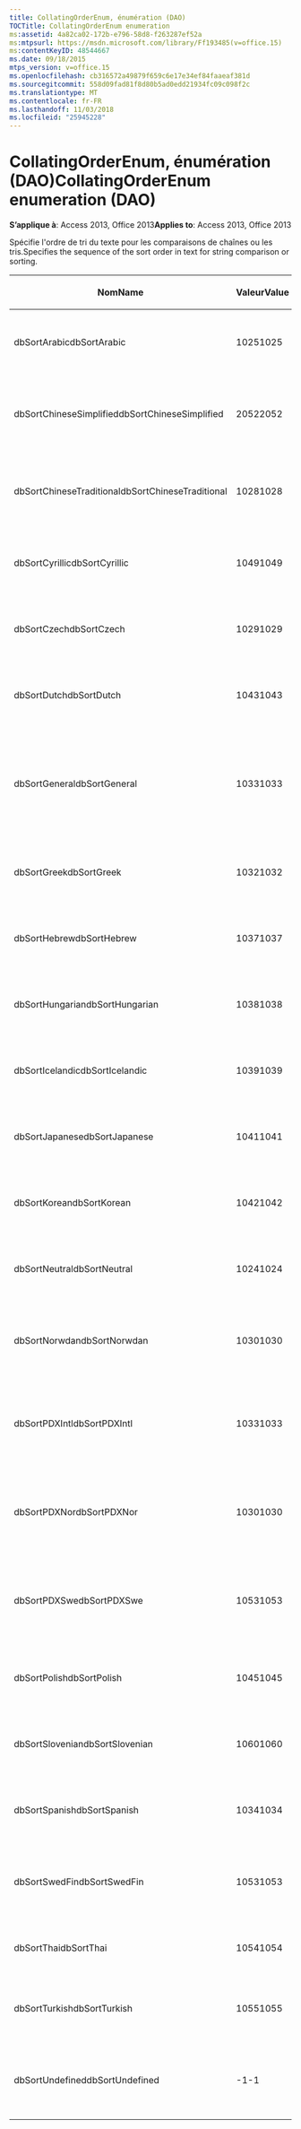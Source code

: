 ```yaml
---
title: CollatingOrderEnum, énumération (DAO)
TOCTitle: CollatingOrderEnum enumeration
ms:assetid: 4a82ca02-172b-e796-58d8-f263287ef52a
ms:mtpsurl: https://msdn.microsoft.com/library/Ff193485(v=office.15)
ms:contentKeyID: 48544667
ms.date: 09/18/2015
mtps_version: v=office.15
ms.openlocfilehash: cb316572a49879f659c6e17e34ef84faaeaf381d
ms.sourcegitcommit: 558d09fad81f8d80b5ad0edd21934fc09c098f2c
ms.translationtype: MT
ms.contentlocale: fr-FR
ms.lasthandoff: 11/03/2018
ms.locfileid: "25945228"
---
```

# <a name="collatingorderenum-enumeration-dao"></a><span data-ttu-id="c0822-102">CollatingOrderEnum, énumération (DAO)</span><span class="sxs-lookup"><span data-stu-id="c0822-102">CollatingOrderEnum enumeration (DAO)</span></span>


<span data-ttu-id="c0822-103">**S’applique à**: Access 2013, Office 2013</span><span class="sxs-lookup"><span data-stu-id="c0822-103">**Applies to**: Access 2013, Office 2013</span></span>

<span data-ttu-id="c0822-104">Spécifie l'ordre de tri du texte pour les comparaisons de chaînes ou les tris.</span><span class="sxs-lookup"><span data-stu-id="c0822-104">Specifies the sequence of the sort order in text for string comparison or sorting.</span></span>

<table>
<colgroup>
<col style="width: 33%" />
<col style="width: 33%" />
<col style="width: 33%" />
</colgroup>
<thead>
<tr class="header">
<th><p><span data-ttu-id="c0822-105">Nom</span><span class="sxs-lookup"><span data-stu-id="c0822-105">Name</span></span></p></th>
<th><p><span data-ttu-id="c0822-106">Valeur</span><span class="sxs-lookup"><span data-stu-id="c0822-106">Value</span></span></p></th>
<th><p><span data-ttu-id="c0822-107">Description</span><span class="sxs-lookup"><span data-stu-id="c0822-107">Description</span></span></p></th>
</tr>
</thead>
<tbody>
<tr class="odd">
<td><p><span data-ttu-id="c0822-108">dbSortArabic</span><span class="sxs-lookup"><span data-stu-id="c0822-108">dbSortArabic</span></span></p></td>
<td><p><span data-ttu-id="c0822-109">1025</span><span class="sxs-lookup"><span data-stu-id="c0822-109">1025</span></span></p></td>
<td><p><span data-ttu-id="c0822-110">Ordre d'interclassement arabe</span><span class="sxs-lookup"><span data-stu-id="c0822-110">Arabic collating order</span></span></p></td>
</tr>
<tr class="even">
<td><p><span data-ttu-id="c0822-111">dbSortChineseSimplified</span><span class="sxs-lookup"><span data-stu-id="c0822-111">dbSortChineseSimplified</span></span></p></td>
<td><p><span data-ttu-id="c0822-112">2052</span><span class="sxs-lookup"><span data-stu-id="c0822-112">2052</span></span></p></td>
<td><p><span data-ttu-id="c0822-113">Ordre d'interclassement chinois simplifié</span><span class="sxs-lookup"><span data-stu-id="c0822-113">Simplified Chinese collating order</span></span></p></td>
</tr>
<tr class="odd">
<td><p><span data-ttu-id="c0822-114">dbSortChineseTraditional</span><span class="sxs-lookup"><span data-stu-id="c0822-114">dbSortChineseTraditional</span></span></p></td>
<td><p><span data-ttu-id="c0822-115">1028</span><span class="sxs-lookup"><span data-stu-id="c0822-115">1028</span></span></p></td>
<td><p><span data-ttu-id="c0822-116">Ordre d'interclassement chinois traditionnel</span><span class="sxs-lookup"><span data-stu-id="c0822-116">Traditional Chinese collating order</span></span></p></td>
</tr>
<tr class="even">
<td><p><span data-ttu-id="c0822-117">dbSortCyrillic</span><span class="sxs-lookup"><span data-stu-id="c0822-117">dbSortCyrillic</span></span></p></td>
<td><p><span data-ttu-id="c0822-118">1049</span><span class="sxs-lookup"><span data-stu-id="c0822-118">1049</span></span></p></td>
<td><p><span data-ttu-id="c0822-119">Ordre d'interclassement russe</span><span class="sxs-lookup"><span data-stu-id="c0822-119">Russian collating order</span></span></p></td>
</tr>
<tr class="odd">
<td><p><span data-ttu-id="c0822-120">dbSortCzech</span><span class="sxs-lookup"><span data-stu-id="c0822-120">dbSortCzech</span></span></p></td>
<td><p><span data-ttu-id="c0822-121">1029</span><span class="sxs-lookup"><span data-stu-id="c0822-121">1029</span></span></p></td>
<td><p><span data-ttu-id="c0822-122">Ordre d'interclassement tchèque</span><span class="sxs-lookup"><span data-stu-id="c0822-122">Czech collating order</span></span></p></td>
</tr>
<tr class="even">
<td><p><span data-ttu-id="c0822-123">dbSortDutch</span><span class="sxs-lookup"><span data-stu-id="c0822-123">dbSortDutch</span></span></p></td>
<td><p><span data-ttu-id="c0822-124">1043</span><span class="sxs-lookup"><span data-stu-id="c0822-124">1043</span></span></p></td>
<td><p><span data-ttu-id="c0822-125">Ordre d'interclassement néerlandais</span><span class="sxs-lookup"><span data-stu-id="c0822-125">Dutch collating order</span></span></p></td>
</tr>
<tr class="odd">
<td><p><span data-ttu-id="c0822-126">dbSortGeneral</span><span class="sxs-lookup"><span data-stu-id="c0822-126">dbSortGeneral</span></span></p></td>
<td><p><span data-ttu-id="c0822-127">1033</span><span class="sxs-lookup"><span data-stu-id="c0822-127">1033</span></span></p></td>
<td><p><span data-ttu-id="c0822-128">Ordre d'interclassement anglais, allemand, français et portugais</span><span class="sxs-lookup"><span data-stu-id="c0822-128">English, German, French, and Portuguese collating order</span></span></p></td>
</tr>
<tr class="even">
<td><p><span data-ttu-id="c0822-129">dbSortGreek</span><span class="sxs-lookup"><span data-stu-id="c0822-129">dbSortGreek</span></span></p></td>
<td><p><span data-ttu-id="c0822-130">1032</span><span class="sxs-lookup"><span data-stu-id="c0822-130">1032</span></span></p></td>
<td><p><span data-ttu-id="c0822-131">Ordre d'interclassement grec</span><span class="sxs-lookup"><span data-stu-id="c0822-131">Greek collating order</span></span></p></td>
</tr>
<tr class="odd">
<td><p><span data-ttu-id="c0822-132">dbSortHebrew</span><span class="sxs-lookup"><span data-stu-id="c0822-132">dbSortHebrew</span></span></p></td>
<td><p><span data-ttu-id="c0822-133">1037</span><span class="sxs-lookup"><span data-stu-id="c0822-133">1037</span></span></p></td>
<td><p><span data-ttu-id="c0822-134">Ordre d'interclassement hébreu</span><span class="sxs-lookup"><span data-stu-id="c0822-134">Hebrew collating order</span></span></p></td>
</tr>
<tr class="even">
<td><p><span data-ttu-id="c0822-135">dbSortHungarian</span><span class="sxs-lookup"><span data-stu-id="c0822-135">dbSortHungarian</span></span></p></td>
<td><p><span data-ttu-id="c0822-136">1038</span><span class="sxs-lookup"><span data-stu-id="c0822-136">1038</span></span></p></td>
<td><p><span data-ttu-id="c0822-137">Ordre d'interclassement hongrois</span><span class="sxs-lookup"><span data-stu-id="c0822-137">Hungarian collating order</span></span></p></td>
</tr>
<tr class="odd">
<td><p><span data-ttu-id="c0822-138">dbSortIcelandic</span><span class="sxs-lookup"><span data-stu-id="c0822-138">dbSortIcelandic</span></span></p></td>
<td><p><span data-ttu-id="c0822-139">1039</span><span class="sxs-lookup"><span data-stu-id="c0822-139">1039</span></span></p></td>
<td><p><span data-ttu-id="c0822-140">Ordre d'interclassement islandais</span><span class="sxs-lookup"><span data-stu-id="c0822-140">Icelandic collating order</span></span></p></td>
</tr>
<tr class="even">
<td><p><span data-ttu-id="c0822-141">dbSortJapanese</span><span class="sxs-lookup"><span data-stu-id="c0822-141">dbSortJapanese</span></span></p></td>
<td><p><span data-ttu-id="c0822-142">1041</span><span class="sxs-lookup"><span data-stu-id="c0822-142">1041</span></span></p></td>
<td><p><span data-ttu-id="c0822-143">Ordre d'interclassement japonais</span><span class="sxs-lookup"><span data-stu-id="c0822-143">Japanese collating order</span></span></p></td>
</tr>
<tr class="odd">
<td><p><span data-ttu-id="c0822-144">dbSortKorean</span><span class="sxs-lookup"><span data-stu-id="c0822-144">dbSortKorean</span></span></p></td>
<td><p><span data-ttu-id="c0822-145">1042</span><span class="sxs-lookup"><span data-stu-id="c0822-145">1042</span></span></p></td>
<td><p><span data-ttu-id="c0822-146">Ordre d'interclassement coréen</span><span class="sxs-lookup"><span data-stu-id="c0822-146">Korean collating order</span></span></p></td>
</tr>
<tr class="even">
<td><p><span data-ttu-id="c0822-147">dbSortNeutral</span><span class="sxs-lookup"><span data-stu-id="c0822-147">dbSortNeutral</span></span></p></td>
<td><p><span data-ttu-id="c0822-148">1024</span><span class="sxs-lookup"><span data-stu-id="c0822-148">1024</span></span></p></td>
<td><p><span data-ttu-id="c0822-149">Ordre d'interclassement neutre</span><span class="sxs-lookup"><span data-stu-id="c0822-149">Neutral collating order</span></span></p></td>
</tr>
<tr class="odd">
<td><p><span data-ttu-id="c0822-150">dbSortNorwdan</span><span class="sxs-lookup"><span data-stu-id="c0822-150">dbSortNorwdan</span></span></p></td>
<td><p><span data-ttu-id="c0822-151">1030</span><span class="sxs-lookup"><span data-stu-id="c0822-151">1030</span></span></p></td>
<td><p><span data-ttu-id="c0822-152">Ordre d'interclassement norvégien et danois</span><span class="sxs-lookup"><span data-stu-id="c0822-152">Norwegian and Danish collating order</span></span></p></td>
</tr>
<tr class="even">
<td><p><span data-ttu-id="c0822-153">dbSortPDXIntl</span><span class="sxs-lookup"><span data-stu-id="c0822-153">dbSortPDXIntl</span></span></p></td>
<td><p><span data-ttu-id="c0822-154">1033</span><span class="sxs-lookup"><span data-stu-id="c0822-154">1033</span></span></p></td>
<td><p><span data-ttu-id="c0822-155">Ordre d'interclassement paradox international</span><span class="sxs-lookup"><span data-stu-id="c0822-155">Paradox international collating order</span></span></p></td>
</tr>
<tr class="odd">
<td><p><span data-ttu-id="c0822-156">dbSortPDXNor</span><span class="sxs-lookup"><span data-stu-id="c0822-156">dbSortPDXNor</span></span></p></td>
<td><p><span data-ttu-id="c0822-157">1030</span><span class="sxs-lookup"><span data-stu-id="c0822-157">1030</span></span></p></td>
<td><p><span data-ttu-id="c0822-158">Ordre d'interclassement norvégien et danois paradox</span><span class="sxs-lookup"><span data-stu-id="c0822-158">Paradox Norwegian and Danish collating order</span></span></p></td>
</tr>
<tr class="even">
<td><p><span data-ttu-id="c0822-159">dbSortPDXSwe</span><span class="sxs-lookup"><span data-stu-id="c0822-159">dbSortPDXSwe</span></span></p></td>
<td><p><span data-ttu-id="c0822-160">1053</span><span class="sxs-lookup"><span data-stu-id="c0822-160">1053</span></span></p></td>
<td><p><span data-ttu-id="c0822-161">Ordre d'interclassement suédois et finnois paradox</span><span class="sxs-lookup"><span data-stu-id="c0822-161">Paradox Swedish and Finnish collating order</span></span></p></td>
</tr>
<tr class="odd">
<td><p><span data-ttu-id="c0822-162">dbSortPolish</span><span class="sxs-lookup"><span data-stu-id="c0822-162">dbSortPolish</span></span></p></td>
<td><p><span data-ttu-id="c0822-163">1045</span><span class="sxs-lookup"><span data-stu-id="c0822-163">1045</span></span></p></td>
<td><p><span data-ttu-id="c0822-164">Ordre d'interclassement polonais</span><span class="sxs-lookup"><span data-stu-id="c0822-164">Polish collating order</span></span></p></td>
</tr>
<tr class="even">
<td><p><span data-ttu-id="c0822-165">dbSortSlovenian</span><span class="sxs-lookup"><span data-stu-id="c0822-165">dbSortSlovenian</span></span></p></td>
<td><p><span data-ttu-id="c0822-166">1060</span><span class="sxs-lookup"><span data-stu-id="c0822-166">1060</span></span></p></td>
<td><p><span data-ttu-id="c0822-167">Ordre d'interclassement slovène</span><span class="sxs-lookup"><span data-stu-id="c0822-167">Slovenian collating order</span></span></p></td>
</tr>
<tr class="odd">
<td><p><span data-ttu-id="c0822-168">dbSortSpanish</span><span class="sxs-lookup"><span data-stu-id="c0822-168">dbSortSpanish</span></span></p></td>
<td><p><span data-ttu-id="c0822-169">1034</span><span class="sxs-lookup"><span data-stu-id="c0822-169">1034</span></span></p></td>
<td><p><span data-ttu-id="c0822-170">Ordre d'interclassement espagnol</span><span class="sxs-lookup"><span data-stu-id="c0822-170">Spanish collating order</span></span></p></td>
</tr>
<tr class="even">
<td><p><span data-ttu-id="c0822-171">dbSortSwedFin</span><span class="sxs-lookup"><span data-stu-id="c0822-171">dbSortSwedFin</span></span></p></td>
<td><p><span data-ttu-id="c0822-172">1053</span><span class="sxs-lookup"><span data-stu-id="c0822-172">1053</span></span></p></td>
<td><p><span data-ttu-id="c0822-173">Ordre d'interclassement suédois et finnois</span><span class="sxs-lookup"><span data-stu-id="c0822-173">Swedish and Finnish collating order</span></span></p></td>
</tr>
<tr class="odd">
<td><p><span data-ttu-id="c0822-174">dbSortThai</span><span class="sxs-lookup"><span data-stu-id="c0822-174">dbSortThai</span></span></p></td>
<td><p><span data-ttu-id="c0822-175">1054</span><span class="sxs-lookup"><span data-stu-id="c0822-175">1054</span></span></p></td>
<td><p><span data-ttu-id="c0822-176">Ordre d'interclassement thaï</span><span class="sxs-lookup"><span data-stu-id="c0822-176">Thai collating order</span></span></p></td>
</tr>
<tr class="even">
<td><p><span data-ttu-id="c0822-177">dbSortTurkish</span><span class="sxs-lookup"><span data-stu-id="c0822-177">dbSortTurkish</span></span></p></td>
<td><p><span data-ttu-id="c0822-178">1055</span><span class="sxs-lookup"><span data-stu-id="c0822-178">1055</span></span></p></td>
<td><p><span data-ttu-id="c0822-179">Ordre d'interclassement turc</span><span class="sxs-lookup"><span data-stu-id="c0822-179">Turkish collating order</span></span></p></td>
</tr>
<tr class="odd">
<td><p><span data-ttu-id="c0822-180">dbSortUndefined</span><span class="sxs-lookup"><span data-stu-id="c0822-180">dbSortUndefined</span></span></p></td>
<td><p><span data-ttu-id="c0822-181">-1</span><span class="sxs-lookup"><span data-stu-id="c0822-181">-1</span></span></p></td>
<td><p><span data-ttu-id="c0822-182">Ordre d'interclassement non défini ou inconnu</span><span class="sxs-lookup"><span data-stu-id="c0822-182">Collating order undefined or unknown</span></span></p></td>
</tr>
</tbody>
</table>

